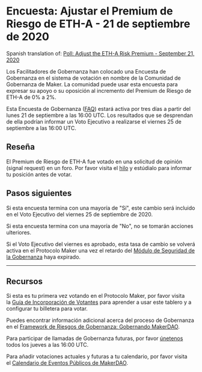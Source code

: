 # Encuesta: Ajustar el Premium de Riesgo de ETH-A - 21 de septiembre de 2020

Spanish translation of:
[Poll: Adjust the ETH-A Risk Premium - September 21, 2020](https://github.com/makerdao/community/blob/master/governance/polls/Adjust%20the%20ETH-A%20Risk%20Premium%20-%20September%2021%2C%202020.md)

Los Facilitadores de Gobernanza han colocado una Encuesta de Gobernanza en el sistema de votación en nombre de la Comunidad de Gobernanza de Maker. La comunidad puede usar esta encuesta para expresar su apoyo o su oposición al incremento del Premium de Riesgo de ETH-A de 0% a 2%.

Esta Encuesta de Gobernanza ([FAQ](https://community-development.makerdao.com/makerdao-scd-faqs/scd-faqs/governance)) estará activa por tres días a partir del lunes 21 de septiembre a las 16:00 UTC. Los resultados que se desprendan de ella podrían informar un Voto Ejecutivo a realizarse el viernes 25 de septiembre a las 16:00 UTC.

## **Reseña**

El Premium de Riesgo de ETH-A fue votado en una solicitud de opinión (signal request) en un foro. Por favor visita el [hilo](https://forum.makerdao.com/t/signal-request-increase-eth-a-risk-premium-september-2020/4042) y estúdialo para informar tu posición antes de votar.

## Pasos siguientes

Si esta encuesta termina con una mayoría de "Sí", este cambio será incluido en el Voto Ejecutivo del viernes 25 de septiembre de 2020.

Si esta encuesta termina con una mayoría de "No", no se tomarán acciones ulteriores.

Si el Voto Ejecutivo del viernes es aprobado, esta tasa de cambio se volverá activa en el Protocolo Maker una vez el retardo del [Módulo de Seguridad de la Gobernanza](https://forum.makerdao.com/tag/govsec-module) haya expirado.

---

## **Recursos**

Si esta es tu primera vez votando en el Protocolo Maker, por favor visita la [Guía de Incorporación de Votantes](https://community-development.makerdao.com/onboarding/voter-onboarding) para aprender a usar este tablero y a configurar tu billetera para votar.

Puedes encontrar información adicional acerca del proceso de Gobernanza en el [Framework de Riesgos de Gobernanza: Gobernando MakerDAO](https://community-development.makerdao.com/governance/governance-risk-framework).

Para participar de llamadas de Gobernanza futuras, por favor [únetenos](https://community-development.makerdao.com/governance/governance-and-risk-meetings) todos los jueves a las 16:00 UTC.

Para añadir votaciones actuales y futuras a tu calendario, por favor visita el [Calendario de Eventos Públicos de MakerDAO](https://calendar.google.com/calendar/embed?src=makerdao.com_3efhm2ghipksegl009ktniomdk%40group.calendar.google.com&ctz=America%2FLos_Angeles).
